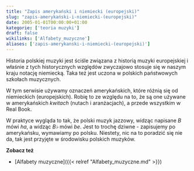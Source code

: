 ```yaml
---
title: "Zapis amerykański i niemiecki (europejski)"
slug: "zapis-amerykański-i-niemiecki-(europejski)"
date: 2005-01-01T00:00:00+01:00
kategorie: ['teoria muzyki']
draft: false
wikilinks: ['Alfabety_muzyczne']
aliases: ['zapis-amerykanski-i-niemiecki-(europejski)']
---
```

Historia polskiej muzyki jest ściśle związana z historią muzyki
europejskiej i właśnie z tych historycznych względów zwyczajowo stosuje
się w naszym kraju notację niemiecką. Taka też jest uczona w polskich
państwowych szkołach muzycznych.

W tym serwisie używamy oznaczeń amerykańskich, które różnią się od
niemieckich (europejskich). Robię to ze względu na to, że są one używane
w amerykańskich *kwitach* (nutach i aranżacjach), a przede wszystkim w
Real Book.

W praktyce wygląda to tak, że polski muzyk jazzowy, widząc napisane *B*
mówi *ha*, a widząc *B♭* mówi *be*. Jest to trochę dziwne - zapisujemy
po amerykańsku, wymawiamy po polsku. Niestety, nic na to poradzić się
nie da, tak jest przyjęte w środowisku polskich muzyków.

**Zobacz też**

  - [Alfabety muzyczne]({{< relref "Alfabety_muzyczne.md" >}})

